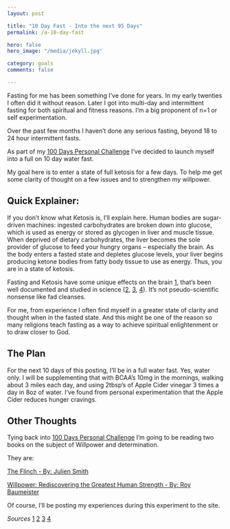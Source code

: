 ```yaml
---
layout: post

title: "10 Day Fast - Into the next 95 Days"
permalink: /a-10-day-fast

hero: false
hero_image: "/media/jekyll.jpg"

category: goals
comments: false

---
```


Fasting for me has been something I’ve done for years. In my early twenties I often did it without reason. Later I got into multi-day and intermittent fasting for both spiritual and fitness reasons. I’m a big proponent of n=1 or self experimentation.

Over the past few months I haven’t done any serious fasting, beyond 18 to 24 hour intermittent fasts.

As part of my  [100 Days Personal Challenge](https://mk3y.com/the-next-100-days) I’ve decided to launch myself into a full on 10 day water fast. 

My goal here is to enter a state of full ketosis for a few days. To help me get some clarity of thought on a few issues and to strengthen my willpower.

<!--more-->

## Quick Explainer:

If you don’t know what Ketosis is, I’ll explain here. Human bodies are sugar-driven machines: ingested carbohydrates are broken down into glucose, which is used as energy or stored as glycogen in liver and muscle tissue. When deprived of dietary carbohydrates, the liver becomes the sole provider of glucose to feed your hungry organs – especially the brain. As the body enters a fasted state and depletes glucose levels, your liver begins producing ketone bodies from fatty body tissue to use as energy. Thus, you are in a state of ketosis.

Fasting and Ketosis have some unique effects on the brain [1], that’s been well documented and studied in science ([2], [3], [4]). It’s not pseudo-scientific nonsense like fad cleanses.

For me, from experience I often find myself in a greater state of clarity and thought when in the fasted state. And this might be one of the reason so many religions teach fasting as a way to achieve spiritual enlightenment or to draw closer to God.

## The Plan
For the next 10 days of this posting, I’ll be in a full water fast. Yes, water only. I will be supplementing that with BCAA’s 10mg in the mornings, walking about 3 miles each day, and using 2tbsp’s of Apple Cider vinegar 3 times a day in 8oz of water. I’ve found from personal experimentation that the Apple Cider reduces hunger cravings.

## Other Thoughts

Tying back into [100 Days Personal Challenge](https://mk3y.com/the-next-100-days) I’m going to be reading two books on the subject of Willpower and determination. 

They are:

<a href="http://www.amazon.com/gp/product/B00NLJHGOA/ref=as_li_tl?ie=UTF8&camp=1789&creative=390957&creativeASIN=B00NLJHGOA&linkCode=as2&tag=boldadventcom-20&linkId=YVG4FCQYHCBS7YMR" target="_blank">The Flinch - By: Julien Smith</a>

<a href="http://www.amazon.com/gp/product/0143122231/ref=as_li_tl?ie=UTF8&camp=1789&creative=390957&creativeASIN=0143122231&linkCode=as2&tag=boldadventcom-20&linkId=ETZ6HJLXH33RRTK3" target="_blank">Willpower: Rediscovering the Greatest Human Strength - By: Roy Baumeister</a>

Of course, I’ll be posting my experiences during this experiment to the site.


*Sources*
[1](https://www.psychologytoday.com/blog/evolutionary-psychiatry/201104/your-brain-ketones)
[2](http://blogs.scientificamerican.com/mind-guest-blog/2013/10/01/the-fat-fueled-brain-unnatural-or-advantageous/)
[3](http://www.ncbi.nlm.nih.gov/pmc/articles/PMC2649682/)
[4](http://www.ncbi.nlm.nih.gov/pmc/articles/PMC2367001/)

[1]: https://www.psychologytoday.com/blog/evolutionary-psychiatry/201104/your-brain-ketones
[2]: http://blogs.scientificamerican.com/mind-guest-blog/2013/10/01/the-fat-fueled-brain-unnatural-or-advantageous/
[3]: http://www.ncbi.nlm.nih.gov/pmc/articles/PMC2649682/
[4]: http://www.ncbi.nlm.nih.gov/pmc/articles/PMC2367001/
